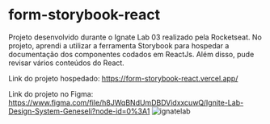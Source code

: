 # form-storybook-react
Projeto desenvolvido durante o Ignate Lab 03 realizado pela Rocketseat. No projeto, aprendi a utilizar a ferramenta Storybook para hospedar a documentação dos componentes codados em ReactJs. Além disso, pude revisar vários conteúdos do React.

Link do projeto hospedado: https://form-storybook-react.vercel.app/

Link do projeto no Figma: https://www.figma.com/file/h8JWqBNdUmDBDVidxxcuwQ/Ignite-Lab-Design-System-Geneseli?node-id=0%3A1
![ignatelab](https://user-images.githubusercontent.com/79288375/196698550-0087c4a9-3b8b-45fe-8d48-cfd9b12fc2d6.png)
